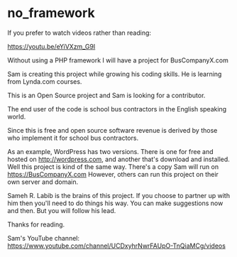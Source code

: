 # no_framework
If you prefer to watch videos rather than reading:

  https://youtu.be/eYiVXzm_G9I

Without using a PHP framework I will have a project for BusCompanyX.com 

Sam is creating this project while growing his coding skills.
He is learning from Lynda.com courses.

This is an Open Source project and Sam is looking for a contributor.

The end user of the code is school bus contractors
in the English speaking world.

Since this is free and open source
software revenue is derived by those who implement
it for school bus contractors.

As an example, WordPress has two versions. There is one
for free and hosted on http://wordpress.com,
and another that's download and installed.
Well this project is kind of the same way. There's a copy
Sam will run on https://BusCompanyX.com
However, others can run this project on their own server
and domain.

Sameh R. Labib is the brains of this project. If you choose to
partner up with him then you'll need to do things his way. You can make suggestions
now and then. But you will follow his lead.

Thanks for reading.

Sam's YouTube channel:
https://www.youtube.com/channel/UCDxyhrNwrFAUpO-TnQiaMCg/videos
